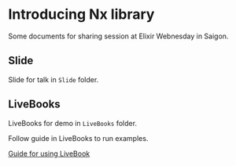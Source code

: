 # Introducing Nx library

Some documents for sharing session at Elixir Webnesday in Saigon.

## Slide

Slide for talk in `Slide` folder.

## LiveBooks

LiveBooks for demo in `LiveBooks` folder.

Follow guide in LiveBooks to run examples.

[Guide for using LiveBook](https://livebook.dev)
